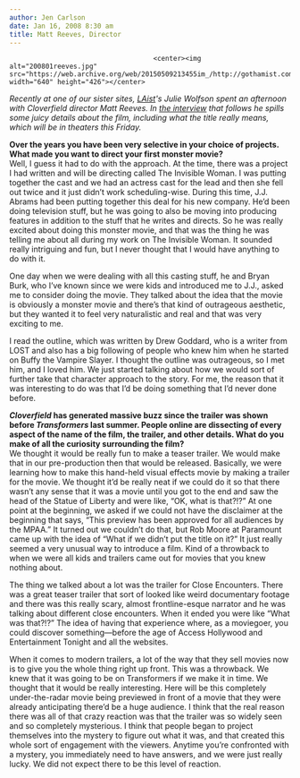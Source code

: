 ```yaml
---
author: Jen Carlson
date: Jan 16, 2008 8:30 am
title: Matt Reeves, Director
---
```


	
										<center><img alt="200801reeves.jpg" src="https://web.archive.org/web/20150509213455im_/http://gothamist.com/attachments/arts_jen/200801reeves.jpg" width="640" height="426"></center>

<p><em>Recently at one of our sister sites, <a href="https://web.archive.org/web/20150509213455/http://LAist.com/">LAist</a>&apos;s Julie Wolfson spent an afternoon with <em>Cloverfield</em> director Matt Reeves. In <a href="https://web.archive.org/web/20150509213455/http://laist.com/2008/01/09/laist_interview_88.php">the interview</a> that follows he spills some juicy details about the film, including what the title really means, which will be in theaters this Friday.</em></p>

<p><strong>Over the years you have been very selective in your choice of projects. What made you want to direct your first monster movie?</strong><br>
Well, I guess it had to do with the approach. At the time, there was a project I had written and will be directing called The Invisible Woman. I was putting together the cast and we had an actress cast for the lead and then she fell out twice and it just didn&#x2019;t work scheduling-wise. During this time, J.J. Abrams had been putting together this deal for his new company. He&#x2019;d been doing television stuff, but he was going to also be moving into producing features in addition to the stuff that he writes and directs. So he was really excited about doing this monster movie, and that was the thing he was telling me about all during my work on The Invisible Woman. It sounded really intriguing and fun, but I never thought that I would have anything to do with it.</p>

<p>One day when we were dealing with all this casting stuff, he and Bryan Burk, who I&#x2019;ve known since we were kids and introduced me to J.J., asked me to consider doing the movie. They talked about the idea that the movie is obviously a monster movie and there&#x2019;s that kind of outrageous aesthetic, but they wanted it to feel very naturalistic and real and that was very exciting to me.</p>

<p>I read the outline, which was written by Drew Goddard, who is a writer from LOST and also has a big following of people who knew him when he started on Buffy the Vampire Slayer. I thought the outline was outrageous, so I met him, and I loved him. We just started talking about how we would sort of further take that character approach to the story. For me, the reason that it was interesting to do was that I&#x2019;d be doing something that I&#x2019;d never done before.</p>

<p><strong><em>Cloverfield</em> has generated massive buzz since the trailer was shown before <em>Transformers</em> last summer. People online are dissecting of every aspect of the name of the film, the trailer, and other details. What do you make of all the curiosity surrounding the film?</strong><br>
We thought it would be really fun to make a teaser trailer. We would make that in our pre-production then that would be released. Basically, we were learning how to make this hand-held visual effects movie by making a trailer for the movie. We thought it&#x2019;d be really neat if we could do it so that there wasn&#x2019;t any sense that it was a movie until you got to the end and saw the head of the Statue of Liberty and were like, &#x201C;OK, what is that?!?&#x201D; At one point at the beginning, we asked if we could not have the disclaimer at the beginning that says, &#x201C;This preview has been approved for all audiences by the MPAA.&#x201D; It turned out we couldn&#x2019;t do that, but Rob Moore at Paramount came up with the idea of &#x201C;What if we didn&#x2019;t put the title on it?&#x201D; It just really seemed a very unusual way to introduce a film. Kind of a throwback to when we were all kids and trailers came out for movies that you knew nothing about.</p>

<p>The thing we talked about a lot was the trailer for Close Encounters. There was a great teaser trailer that sort of looked like weird documentary footage and there was this really scary, almost frontline-esque narrator and he was talking about different close encounters. When it ended you were like &#x201C;What was that?!?&#x201D; The idea of having that experience where, as a moviegoer, you could discover something&#x2014;before the age of Access Hollywood and Entertainment Tonight and all the websites.</p>

<p>When it comes to modern trailers, a lot of the way that they sell movies now is to give you the whole thing right up front. This was a throwback. We knew that it was going to be on Transformers if we make it in time. We thought that it would be really interesting. Here will be this completely under-the-radar movie being previewed in front of a movie that they were already anticipating there&#x2019;d be a huge audience. I think that the real reason there was all of that crazy reaction was that the trailer was so widely seen and so completely mysterious. I think that people began to project themselves into the mystery to figure out what it was, and that created this whole sort of engagement with the viewers. Anytime you&#x2019;re confronted with a mystery, you immediately need to have answers, and we were just really lucky. We did not expect there to be this level of reaction.</p>					
										
									
				